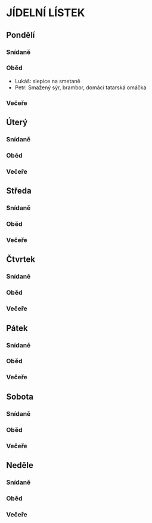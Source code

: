 # JÍDELNÍ LÍSTEK

## Pondělí
### Snídaně
### Oběd

 - Lukáš: slepice na smetaně
 - Petr: Smažený sýr, brambor, domácí tatarská omáčka

### Večeře

## Úterý
### Snídaně
### Oběd
### Večeře

## Středa
### Snídaně
### Oběd
### Večeře

## Čtvrtek
### Snídaně
### Oběd
### Večeře

## Pátek
### Snídaně
### Oběd
### Večeře

## Sobota
### Snídaně
### Oběd
### Večeře

## Neděle
### Snídaně
### Oběd
### Večeře